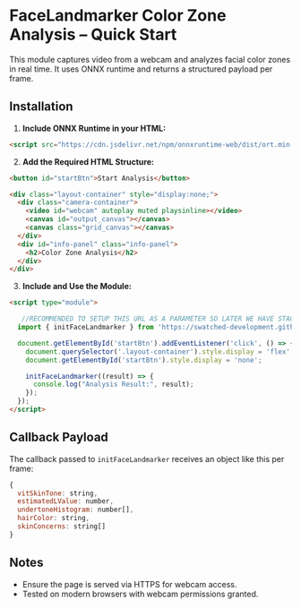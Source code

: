 # FaceLandmarker Color Zone Analysis – Quick Start

This module captures video from a webcam and analyzes facial color zones in real time. It uses ONNX runtime and returns a structured payload per frame.

## Installation

1. **Include ONNX Runtime in your HTML:**

```html
<script src="https://cdn.jsdelivr.net/npm/onnxruntime-web/dist/ort.min.js"></script>
```

2. **Add the Required HTML Structure:**

```html
<button id="startBtn">Start Analysis</button>

<div class="layout-container" style="display:none;">
  <div class="camera-container">
    <video id="webcam" autoplay muted playsinline></video>
    <canvas id="output_canvas"></canvas>
    <canvas class="grid_canvas"></canvas>
  </div>
  <div id="info-panel" class="info-panel">
    <h2>Color Zone Analysis</h2>
  </div>
</div>
```

3. **Include and Use the Module:**

```html
<script type="module">  

   //RECOMMENDED TO SETUP THIS URL AS A PARAMETER SO LATER WE HAVE STAGES
  import { initFaceLandmarker } from 'https://swatched-development.github.io/evaluation_tools/realtime/main.js';

  document.getElementById('startBtn').addEventListener('click', () => {
    document.querySelector('.layout-container').style.display = 'flex';
    document.getElementById('startBtn').style.display = 'none';

    initFaceLandmarker((result) => {
      console.log("Analysis Result:", result);
    });
  });
</script>
```

## Callback Payload

The callback passed to `initFaceLandmarker` receives an object like this per frame:

```js
{
  vitSkinTone: string,
  estimatedLValue: number,
  undertoneHistogram: number[],
  hairColor: string,
  skinConcerns: string[]
}
```

## Notes

* Ensure the page is served via HTTPS for webcam access.
* Tested on modern browsers with webcam permissions granted.

